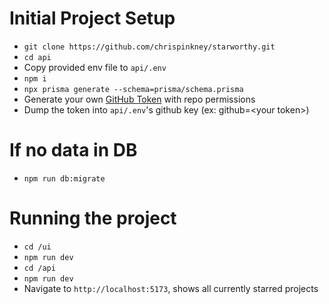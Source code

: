 # Initial Project Setup
- `git clone https://github.com/chrispinkney/starworthy.git`
- `cd api`
- Copy provided env file to `api/.env`
- `npm i`
- `npx prisma generate --schema=prisma/schema.prisma`
- Generate your own [GitHub Token](https://github.com/settings/tokens) with repo permissions
- Dump the token into `api/.env`'s github key (ex: github=\<your token>)

# If no data in DB
- `npm run db:migrate`

# Running the project
- `cd /ui`
- `npm run dev`
- `cd /api`
- `npm run dev`
- Navigate to `http://localhost:5173`, shows all currently starred projects